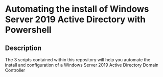 # Automating the install of Windows Server 2019 Active Directory with Powershell

## Description

The 3 scripts contained within this repository will help you automate the install and configuration of a Windows Server 2019 Active Directory Domain Controller

